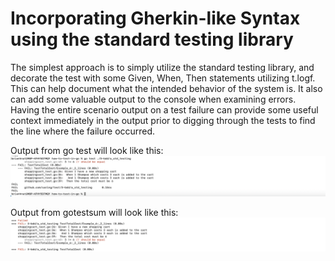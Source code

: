 # Incorporating Gherkin-like Syntax using the standard testing library

The simplest approach is to simply utilize the standard testing library, and decorate the test with some Given, When, Then statements utilizing t.logf.
This can help document what the intended behavior of the system is.  It also can add some valuable output to the console when examining errors.
Having the entire scenario output on a test failure can provide some useful context immediately in the output prior to digging through the tests to
find the line where the failure occurred.

Output from go test will look like this:
![go test output](go_test_output.png)

Output from gotestsum will look like this:
![gotestsum output](gotestsum_output.png)